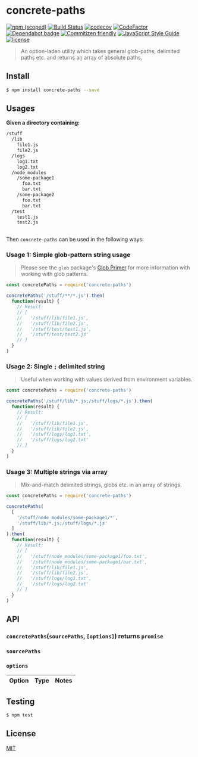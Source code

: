 # concrete-paths

[![npm (scoped)](https://img.shields.io/npm/v/@wmfs/concrete-paths.svg)](https://www.npmjs.com/package/@wmfs/concrete-paths) [![Build Status](https://travis-ci.org/wmfs/concrete-paths.svg?branch=master)](https://travis-ci.org/wmfs/concrete-paths) [![codecov](https://codecov.io/gh/wmfs/concrete-paths/branch/master/graph/badge.svg)](https://codecov.io/gh/wmfs/concrete-paths) [![CodeFactor](https://www.codefactor.io/repository/github/wmfs/concrete-paths/badge)](https://www.codefactor.io/repository/github/wmfs/concrete-paths) [![Dependabot badge](https://img.shields.io/badge/Dependabot-active-brightgreen.svg)](https://dependabot.com/) [![Commitizen friendly](https://img.shields.io/badge/commitizen-friendly-brightgreen.svg)](http://commitizen.github.io/cz-cli/) [![JavaScript Style Guide](https://img.shields.io/badge/code_style-standard-brightgreen.svg)](https://standardjs.com) [![license](https://img.shields.io/github/license/mashape/apistatus.svg)](https://github.com/wmfs/tymly/blob/master/packages/concrete-paths/LICENSE)

> An option-laden utility which takes general glob-paths, delimited paths etc. and returns an array of absolute paths.

## <a name="install"></a>Install
```bash
$ npm install concrete-paths --save
```

## <a name="usages"></a>Usages

__Given a directory containing:__

``` bash
/stuff
  /lib
    file1.js
    file2.js
  /logs
    log1.txt
    log2.txt
  /node_modules
    /some-package1
      foo.txt
      bar.txt
    /some-package2
      foo.txt
      bar.txt
  /test    
    test1.js
    test2.js
    
```

Then `concrete-paths` can be used in the following ways:

### Usage 1: Simple glob-pattern string usage

> Please see the `glob` package's [Glob Primer](https://www.npmjs.com/package/glob#glob-primer) for more information with working with glob patterns. 

```javascript
const concretePaths = require('concrete-paths')

concretePaths('/stuff/**/*.js').then(
  function(result) {
    // Result:
    // [
    //   '/stuff/lib/file1.js',
    //   '/stuff/lib/file2.js',
    //   '/stuff/test/test1.js',
    //   '/stuff/test/test2.js'
    // ]
  }
)

```

### Usage 2: Single `;` delimited string

> Useful when working with values derived from environment variables.

```javascript
const concretePaths = require('concrete-paths')

concretePaths('/stuff/lib/*.js;/stuff/logs/*.js').then(
  function(result) {
    // Result:
    // [
    //   '/stuff/lib/file1.js',
    //   '/stuff/lib/file2.js',
    //   '/stuff/logs/log1.txt',
    //   '/stuff/logs/log2.txt'
    // ]
  }
)

```


### Usage 3: Multiple strings via array

> Mix-and-match delimited strings, globs etc. in an array of strings.

```javascript
const concretePaths = require('concrete-paths')

concretePaths(
  [
    '/stuff/node_modules/some-package1/*',
    '/stuff/lib/*.js;/stuff/logs/*.js'
  ]  
).then(
  function(result) {
    // Result:
    // [
    //   '/stuff/node_modules/some-package1/foo.txt',
    //   '/stuff/node_modules/some-package1/bar.txt',
    //   '/stuff/lib/file1.js',
    //   '/stuff/lib/file2.js',
    //   '/stuff/logs/log1.txt',
    //   '/stuff/logs/log2.txt'
    // ]
  }
)

```

## <a name="api"></a>API

### `concretePaths`(`sourcePaths`, `[options]`) returns `promise`

### `sourcePaths`

### `options`
| Option  | Type | Notes |
| ------  | ----- | ------ |


## <a name="test"></a>Testing

```bash
$ npm test
```

## <a name="license"></a>License
[MIT](https://github.com/wmfs/concrete-paths/blob/master/LICENSE)
